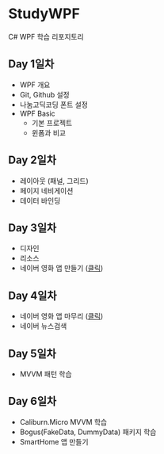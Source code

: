 # StudyWPF
C# WPF 학습 리포지토리

## Day 1일차
- WPF 개요
- Git, Github 설정
- 나눔고딕코딩 폰트 설정
- WPF Basic
  - 기본 프로젝트
  - 윈폼과 비교

## Day 2일차
- 레이아웃 (패널, 그리드)
- 페이지 네비게이션
- 데이터 바인딩

## Day 3일차
- 디자인
- 리소스
- 네이버 영화 앱 만들기 ([클릭](https://github.com/KDH5706/StudyWPF/tree/main/portfolio))

## Day 4일차
- 네이버 영화 앱 마무리 ([클릭](https://github.com/KDH5706/StudyWPF/tree/main/portfolio))
- 네이버 뉴스검색 

## Day 5일차
- MVVM 패턴 학습

## Day 6일차
- Caliburn.Micro MVVM 학습
- Bogus(FakeData, DummyData) 패키지 학습
- SmartHome 앱 만들기
